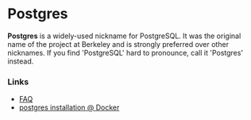 # Postgres
**Postgres** is a widely-used nickname for PostgreSQL. It was the original name of the project at Berkeley and is strongly preferred over other nicknames. If you find 'PostgreSQL' hard to pronounce, call it 'Postgres' instead.

### Links
- [FAQ](https://wiki.postgresql.org/wiki/FAQ)
- [postgres installation @ Docker](https://hevodata.com/learn/docker-postgresql/#pre)